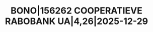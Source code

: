 ---
layout: asset
title: BONO|156262 COOPERATIEVE RABOBANK UA|4,26|2025-12-29
isin: XS1877860533
---